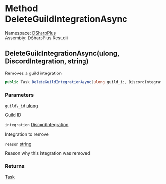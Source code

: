 # Method DeleteGuildIntegrationAsync

Namespace: [DSharpPlus](DSharpPlus.md)  
Assembly: DSharpPlus.Rest.dll

## <a id="DSharpPlus_DiscordRestClient_DeleteGuildIntegrationAsync_System_UInt64_DSharpPlus_Entities_DiscordIntegration_System_String_"></a>DeleteGuildIntegrationAsync\(ulong, DiscordIntegration, string\)

Removes a guild integration

```csharp
public Task DeleteGuildIntegrationAsync(ulong guild_id, DiscordIntegration integration, string reason = null)
```

### Parameters

`guild\_id` [ulong](https://learn.microsoft.com/dotnet/api/system.uint64)

Guild ID

`integration` [DiscordIntegration](DSharpPlus.Entities.DiscordIntegration.md)

Integration to remove

`reason` [string](https://learn.microsoft.com/dotnet/api/system.string)

Reason why this integration was removed

### Returns

[Task](https://learn.microsoft.com/dotnet/api/system.threading.tasks.task)

